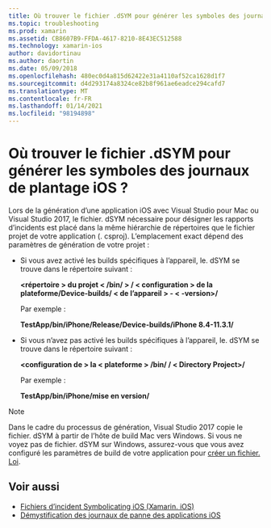 ```yaml
---
title: Où trouver le fichier .dSYM pour générer les symboles des journaux de plantage iOS ?
ms.topic: troubleshooting
ms.prod: xamarin
ms.assetid: CB8607B9-FFDA-4617-8210-8E43EC512588
ms.technology: xamarin-ios
author: davidortinau
ms.author: daortin
ms.date: 05/09/2018
ms.openlocfilehash: 480ec0d4a815d62422e31a4110af52ca1628d1f7
ms.sourcegitcommit: d4d293174a8324ce82b8f961ae6eadce294cafd7
ms.translationtype: MT
ms.contentlocale: fr-FR
ms.lasthandoff: 01/14/2021
ms.locfileid: "98194898"
---
```

# <a name="where-can-i-find-the-dsym-file-to-symbolicate-ios-crash-logs"></a>Où trouver le fichier .dSYM pour générer les symboles des journaux de plantage iOS ?

Lors de la génération d’une application iOS avec Visual Studio pour Mac ou Visual Studio 2017, le fichier. dSYM nécessaire pour désigner les rapports d’incidents est placé dans la même hiérarchie de répertoires que le fichier projet de votre application (. csproj). L’emplacement exact dépend des paramètres de génération de votre projet :

- Si vous avez activé les builds spécifiques à l’appareil, le. dSYM se trouve dans le répertoire suivant :

    **&lt;répertoire &gt; du projet &lt; /bin/ &gt; / &lt; configuration &gt; de la plateforme/Device-builds/ &lt; de l’appareil &gt; - &lt; -version&gt;/**

    Par exemple :
  
    **TestApp/bin/iPhone/Release/Device-builds/iPhone 8.4-11.3.1/**

- Si vous n’avez pas activé les builds spécifiques à l’appareil, le. dSYM se trouve dans le répertoire suivant :

    **&lt;configuration de &gt; la &lt; plateforme &gt; /bin/ / &lt; Directory Project&gt;/**

    Par exemple :

    **TestApp/bin/iPhone/mise en version/**

> [!NOTE]
> Dans le cadre du processus de génération, Visual Studio 2017 copie le fichier. dSYM à partir de l’hôte de build Mac vers Windows. Si vous ne voyez pas de fichier. dSYM sur Windows, assurez-vous que vous avez configuré les paramètres de build de votre application pour [créer un fichier. Loi](~/ios/deploy-test/app-distribution/ipa-support.md).

## <a name="see-also"></a>Voir aussi

- [Fichiers d’incident Symbolicating iOS (Xamarin. iOS)](https://www.jmillerdev.com/symbolicating-ios-crash-files-xamarin-ios/)
- [Démystification des journaux de panne des applications iOS](https://www.raywenderlich.com/23704/demystifying-ios-application-crash-logs)
